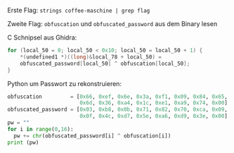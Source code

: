 Erste Flag:
`strings coffee-maschine | grep flag`

Zweite Flag:
`obfuscation` und `obfuscated_password` aus dem Binary lesen

C Schnipsel aus Ghidra:
```c
for (local_50 = 0; local_50 < 0x10; local_50 = local_50 + 1) {
    *(undefined1 *)((long)&local_78 + local_50) =
    obfuscated_password[local_50] ^ obfuscation[local_50];
}
```

Python um Passwort zu rekonstruieren:
```python
obfuscation         = [0x66, 0xef, 0x6e, 0x3a, 0xf1, 0x09, 0x84, 0x65, 
					   0x6d, 0x36, 0xa4, 0x1c, 0xe1, 0xa9, 0x74, 0x00]
obfuscated_password = [0x03, 0xb8, 0x0b, 0x71, 0x82, 0x70, 0xca, 0x09, 
					   0x0f, 0x4c, 0xd7, 0x5e, 0xa6, 0xd9, 0x3e, 0x00]
pw = ""
for i in range(0,16):
  pw += chr(obfuscated_password[i] ^ obfuscation[i])
print (pw)
```
